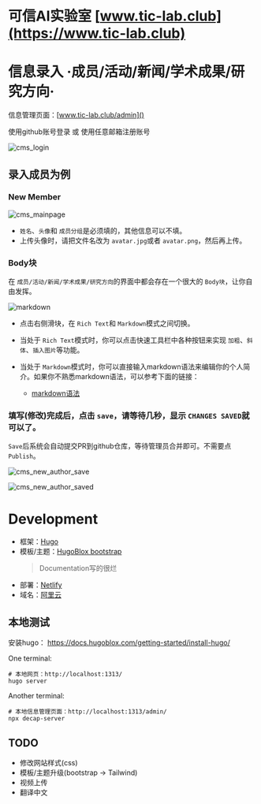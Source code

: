# 可信AI实验室 [www.tic-lab.club](https://www.tic-lab.club)

# 信息录入 ·成员/活动/新闻/学术成果/研究方向·

信息管理页面：[www.tic-lab.club/admin]()

使用github账号登录 或 使用任意邮箱注册账号

![cms_login](./assets/media/login.png)

## 录入成员为例

### New Member

![cms_mainpage](./assets/media/cms_new_author.png)

- `姓名`、`头像`和 `成员分组`是必须填的，其他信息可以不填。
- 上传头像时，请把文件名改为 `avatar.jpg`或者 `avatar.png`，然后再上传。

### Body块

在 `成员/活动/新闻/学术成果/研究方向`的界面中都会存在一个很大的 `Body块`，让你自由发挥。

![markdown](./assets/media/markdown.png)

- 点击右侧滑块，在 `Rich Text`和 `Markdown`模式之间切换。
- 当处于 `Rich Text`模式时，你可以点击快速工具栏中各种按钮来实现 `加粗`、`斜体`、`插入图片`等功能。
- 当处于 `Markdown`模式时，你可以直接输入markdown语法来编辑你的个人简介。如果你不熟悉markdown语法，可以参考下面的链接：

  - [markdown语法](https://www.markdownguide.org/basic-syntax/)

### 填写(修改)完成后，点击 `save`，请等待几秒，显示 `CHANGES SAVED`就可以了。

`Save`后系统会自动提交PR到github仓库，等待管理员合并即可。不需要点 `Publish`。

![cms_new_author_save](./assets/media/cms_new_author_save.png)

![cms_new_author_saved](./assets/media/cms_new_author_saved.png)

# Development

- 框架：[Hugo](https://gohugo.io/)
- 模板/主题：[HugoBlox bootstrap](https://bootstrap.hugoblox.com/)
  > Documentation写的很烂
  >
- 部署：[Netlify](https://docs.netlify.com/)
- 域名：[阿里云](https://wanwang.aliyun.com/)

## 本地测试

安装hugo： https://docs.hugoblox.com/getting-started/install-hugo/

One terminal:

```
# 本地网页：http://localhost:1313/
hugo server
```

Another terminal:

```
# 本地信息管理页面：http://localhost:1313/admin/
npx decap-server
```

## TODO

- 修改网站样式(css)
- 模板/主题升级(bootstrap -> Tailwind)
- 视频上传
- 翻译中文
